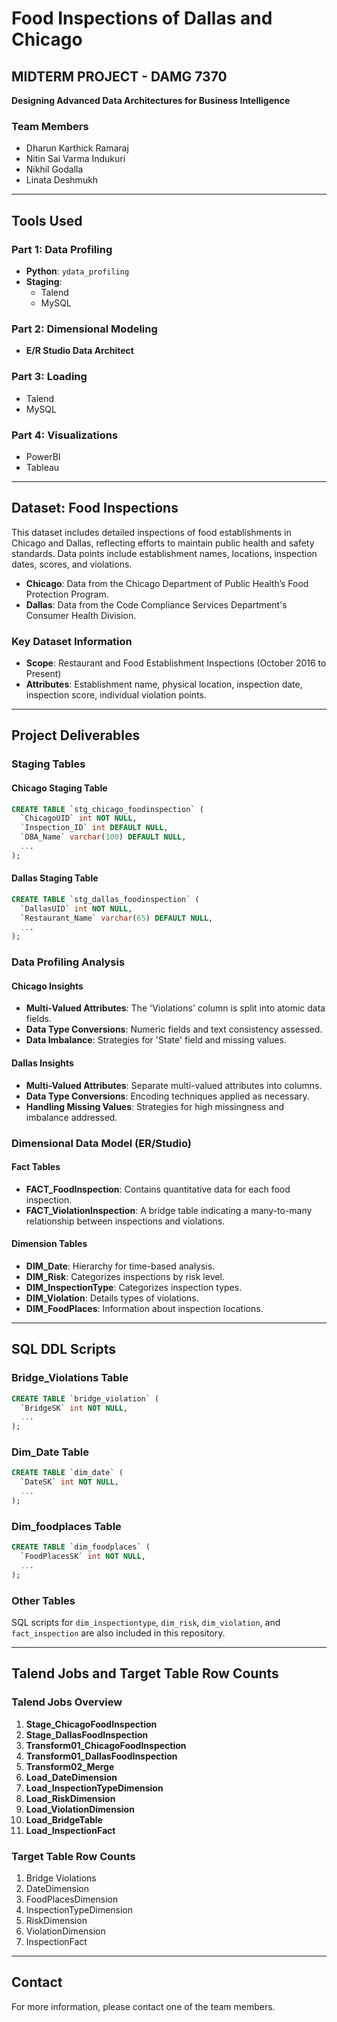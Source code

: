 
# Food Inspections of Dallas and Chicago

## MIDTERM PROJECT - DAMG 7370
**Designing Advanced Data Architectures for Business Intelligence**

### Team Members
- Dharun Karthick Ramaraj
- Nitin Sai Varma Indukuri
- Nikhil Godalla
- Linata Deshmukh

---

## Tools Used

### Part 1: Data Profiling
- **Python**: `ydata_profiling`
- **Staging**:
  - Talend
  - MySQL

### Part 2: Dimensional Modeling
- **E/R Studio Data Architect**

### Part 3: Loading
- Talend
- MySQL

### Part 4: Visualizations
- PowerBI
- Tableau

---

## Dataset: Food Inspections
This dataset includes detailed inspections of food establishments in Chicago and Dallas, reflecting efforts to maintain public health and safety standards. Data points include establishment names, locations, inspection dates, scores, and violations.

- **Chicago**: Data from the Chicago Department of Public Health’s Food Protection Program.
- **Dallas**: Data from the Code Compliance Services Department's Consumer Health Division.

### Key Dataset Information
- **Scope**: Restaurant and Food Establishment Inspections (October 2016 to Present)
- **Attributes**: Establishment name, physical location, inspection date, inspection score, individual violation points.

---

## Project Deliverables

### Staging Tables

#### Chicago Staging Table
```sql
CREATE TABLE `stg_chicago_foodinspection` (
  `ChicagoUID` int NOT NULL,
  `Inspection_ID` int DEFAULT NULL,
  `DBA_Name` varchar(100) DEFAULT NULL,
  ...
);
```

#### Dallas Staging Table
```sql
CREATE TABLE `stg_dallas_foodinspection` (
  `DallasUID` int NOT NULL,
  `Restaurant_Name` varchar(65) DEFAULT NULL,
  ...
);
```

### Data Profiling Analysis

#### Chicago Insights
- **Multi-Valued Attributes**: The 'Violations' column is split into atomic data fields.
- **Data Type Conversions**: Numeric fields and text consistency assessed.
- **Data Imbalance**: Strategies for 'State' field and missing values.

#### Dallas Insights
- **Multi-Valued Attributes**: Separate multi-valued attributes into columns.
- **Data Type Conversions**: Encoding techniques applied as necessary.
- **Handling Missing Values**: Strategies for high missingness and imbalance addressed.

### Dimensional Data Model (ER/Studio)

#### Fact Tables
- **FACT_FoodInspection**: Contains quantitative data for each food inspection.
- **FACT_ViolationInspection**: A bridge table indicating a many-to-many relationship between inspections and violations.

#### Dimension Tables
- **DIM_Date**: Hierarchy for time-based analysis.
- **DIM_Risk**: Categorizes inspections by risk level.
- **DIM_InspectionType**: Categorizes inspection types.
- **DIM_Violation**: Details types of violations.
- **DIM_FoodPlaces**: Information about inspection locations.

---

## SQL DDL Scripts

### Bridge_Violations Table
```sql
CREATE TABLE `bridge_violation` (
  `BridgeSK` int NOT NULL,
  ...
);
```

### Dim_Date Table
```sql
CREATE TABLE `dim_date` (
  `DateSK` int NOT NULL,
  ...
);
```

### Dim_foodplaces Table
```sql
CREATE TABLE `dim_foodplaces` (
  `FoodPlacesSK` int NOT NULL,
  ...
);
```

### Other Tables
SQL scripts for `dim_inspectiontype`, `dim_risk`, `dim_violation`, and `fact_inspection` are also included in this repository.

---

## Talend Jobs and Target Table Row Counts

### Talend Jobs Overview
1. **Stage_ChicagoFoodInspection**
2. **Stage_DallasFoodInspection**
3. **Transform01_ChicagoFoodInspection**
4. **Transform01_DallasFoodInspection**
5. **Transform02_Merge**
6. **Load_DateDimension**
7. **Load_InspectionTypeDimension**
8. **Load_RiskDimension**
9. **Load_ViolationDimension**
10. **Load_BridgeTable**
11. **Load_InspectionFact**

### Target Table Row Counts
1. Bridge Violations
2. DateDimension
3. FoodPlacesDimension
4. InspectionTypeDimension
5. RiskDimension
6. ViolationDimension
7. InspectionFact

---

## Contact
For more information, please contact one of the team members.

